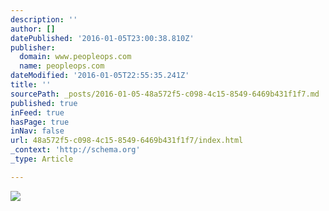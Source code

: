 ```yaml
---
description: ''
author: []
datePublished: '2016-01-05T23:00:38.810Z'
publisher:
  domain: www.peopleops.com
  name: peopleops.com
dateModified: '2016-01-05T22:55:35.241Z'
title: ''
sourcePath: _posts/2016-01-05-48a572f5-c098-4c15-8549-6469b431f1f7.md
published: true
inFeed: true
hasPage: true
inNav: false
url: 48a572f5-c098-4c15-8549-6469b431f1f7/index.html
_context: 'http://schema.org'
_type: Article

---
```

![](http://static1.squarespace.com/static/51841688e4b099d36ddba4e9/t/5570b1dfe4b06ce94fb18792/1433448949857/?format=2500w)